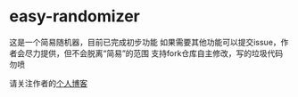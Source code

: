 # easy-randomizer

这是一个简易随机器，目前已完成初步功能
如果需要其他功能可以提交issue，作者会尽力提供，但不会脱离“简易”的范围
支持fork仓库自主修改，写的垃圾代码勿喷

请关注作者的[个人博客](https://blog.guange.top)
